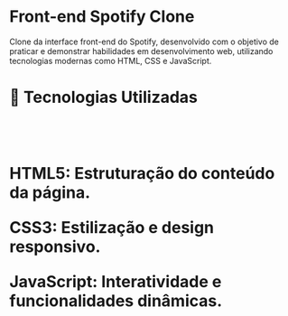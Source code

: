 <h1>Front-end Spotify Clone</h1>
<p>
 Clone da interface front-end do Spotify, desenvolvido com o objetivo de praticar e demonstrar habilidades em desenvolvimento web, utilizando tecnologias modernas como HTML, CSS e JavaScript.

<h1>🚀 Tecnologias Utilizadas<h1> <br>
<p>
HTML5: Estruturação do conteúdo da página.

CSS3: Estilização e design responsivo.

JavaScript: Interatividade e funcionalidades dinâmicas.
</p>
